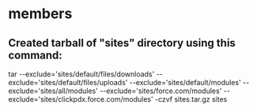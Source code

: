 # members

## Created tarball of "sites" directory using this command:
tar --exclude='sites/default/files/downloads' --exclude='sites/default/files/uploads' --exclude='sites/default/modules' --exclude='sites/all/modules' --exclude='sites/force.com/modules' --exclude='sites/clickpdx.force.com/modules' -czvf sites.tar.gz sites

